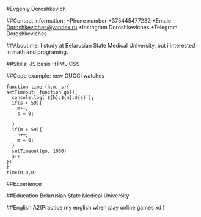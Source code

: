 #Evgeniy Doroshkevich  

##Contact information:
+Phone number +375445477232
+Emale Doroshkeviches@yandex.ru
+Instagram Doroshkeviches
+Telegram Doroshkeviches

##About me:
I study at Belarusian State Medical University, but i interested in math and programing.



##Skills:
JS basis
HTML
CSS


##Code example:
new GUCCI watches 
```
function time (h,m, s){
setTimeout( function go(){
  console.log(`${h}:${m}:${s}`);
  if(s > 59){
    m++;
    s = 0;
    
  }
  if(m > 59){
    h++;
    m = 0;
  }
  setTimeout(go, 1000)
  s++
})
}
time(0,0,0)
```

##Experience

##Education
Belarusian State Medical University

##English
A2(Practice my english when play online games xd ) 
